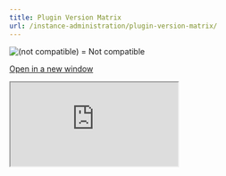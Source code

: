 ```yaml
---
title: Plugin Version Matrix
url: /instance-administration/plugin-version-matrix/
---
```


![(not compatible)](https://update.sonarsource.org/plugins/error.png) = Not compatible

[Open in a new window](https://update.sonarsource.org/plugins/compatibility-matrix.html)

<iframe src="https://update.sonarsource.org/plugins/compatibility-matrix.html">Your browser does not support iframes.</iframe>
